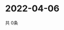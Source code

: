 # 2022-04-06
  共 0条

  <!-- BEGIN -->
  <!-- 最后更新时间Wed Apr 06 2022 03:21:08 GMT+0000 (Coordinated Universal Time) -->
  
  <!-- END -->
  
  